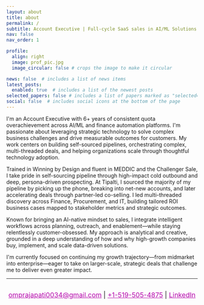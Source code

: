 ```yaml
---
layout: about
title: about
permalink: /
subtitle: Account Executive | Full-cycle SaaS sales in AI/ML Solutions & Finance Automation Platform
nav: false
nav_order: 1

profile:
  align: right
  image: prof_pic.jpg
  image_circular: false # crops the image to make it circular

news: false  # includes a list of news items
latest_posts: 
  enabled: true  # includes a list of the newest posts
selected_papers: false # includes a list of papers marked as "selected={true}"
social: false  # includes social icons at the bottom of the page
---
```


<style>
/* Remove any filters on profile image */
.profile img,
.profile-img,
img[src*="prof_pic"] {
    filter: none !important;
    -webkit-filter: none !important;
    opacity: 1 !important;
}

/* Remove any overlays */
.profile::before,
.profile::after {
    display: none !important;
}
</style>

I'm an Account Executive with 6+ years of consistent quota overachievement across AI/ML and finance automation platforms. I'm passionate about leveraging strategic technology to solve complex business challenges and drive measurable outcomes for customers. My work centers on building self-sourced pipelines, orchestrating complex, multi-threaded deals, and helping organizations scale through thoughtful technology adoption.

Trained in Winning by Design and fluent in MEDDIC and the Challenger Sale, I take pride in self-sourcing pipeline through high-impact cold outbound and deep, persona-driven prospecting. At Tipalti, I sourced the majority of my pipeline by picking up the phone, breaking into net-new accounts, and later accelerating deals through partner-led co-selling. I led multi-threaded discovery across Finance, Procurement, and IT, building tailored ROI business cases mapped to stakeholder metrics and strategic outcomes.

Known for bringing an AI-native mindset to sales, I integrate intelligent workflows across planning, outreach, and enablement—while staying relentlessly customer-obsessed. My approach is analytical and creative, grounded in a deep understanding of how and why high-growth companies buy, implement, and scale data-driven solutions.

I'm currently focused on continuing my growth trajectory—from midmarket into enterprise—eager to take on larger-scale, strategic deals that challenge me to deliver even greater impact.

---

<div style="text-align: center; margin-top: 2rem; margin-bottom: 3rem;">
  <p style="margin: 0; font-size: 1.1rem;" class="contact-info">
    <a href="mailto:omprajapati0034@gmail.com" style="color: #b509ac;">omprajapati0034@gmail.com</a> | 
    <a href="tel:+1-519-505-4875" style="color: #b509ac;">+1-519-505-4875</a> | 
    <a href="https://www.linkedin.com/in/om-prajapati-718320272" target="_blank" style="color: #b509ac;">LinkedIn</a>
  </p>
</div>

<style>
/* Mobile optimization for contact info */
@media (max-width: 768px) {
  .contact-info {
    font-size: 1rem !important;
    line-height: 1.6;
  }
  
  .contact-info a {
    display: block;
    margin: 0.5rem 0;
  }
  
  .contact-info a:not(:last-child)::after {
    content: "";
    display: none;
  }
}

/* Mobile optimization for profile */
@media (max-width: 768px) {
  .profile {
    float: none !important;
    text-align: center;
    margin-bottom: 2rem;
  }
  
  .profile img {
    max-width: 200px;
    height: auto;
  }
}

/* Mobile optimization for content */
@media (max-width: 768px) {
  .post {
    padding: 1rem;
  }
  
  .post-title {
    font-size: 1.8rem;
    line-height: 1.3;
  }
  
  .desc {
    font-size: 1.1rem;
  }
}

/* Mobile optimization for latest projects */
@media (max-width: 768px) {
  .news {
    margin-top: 2rem;
  }
  
  .table-responsive {
    font-size: 0.9rem;
  }
  
  .news-title {
    font-size: 0.95rem;
  }
}
</style>
